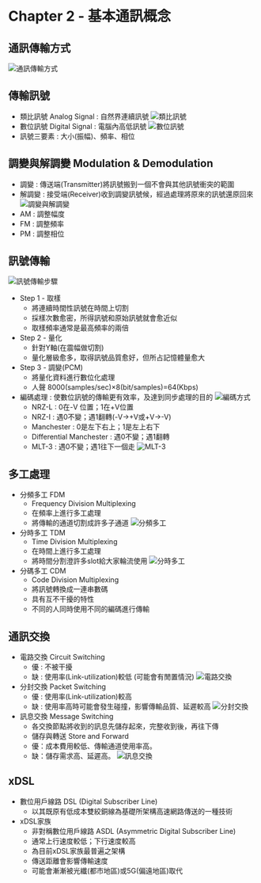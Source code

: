 # Chapter 2 - 基本通訊概念

## 通訊傳輸方式
![通訊傳輸方式](note_photos/chapter02/通訊傳輸方式.svg)

## 傳輸訊號
* 類比訊號 Analog Signal : 自然界連續訊號
![類比訊號](note_photos/chapter02/類比訊號.svg)
* 數位訊號 Digital Signal : 電腦內高低訊號
![數位訊號](note_photos/chapter02/數位訊號.svg)
* 訊號三要素 : 大小(振幅)、頻率、相位

## 調變與解調變 Modulation & Demodulation
* 調變 : 傳送端(Transmitter)將訊號搬到一個不會與其他訊號衝突的範圍
* 解調變 : 接受端(Receiver)收到調變訊號候，經過處理將原來的訊號還原回來
![調變與解調變](note_photos/chapter02/調變與解調變.svg)
* AM : 調整幅度
* FM : 調整頻率
* PM : 調整相位

## 訊號傳輸
![訊號傳輸步驟](note_photos/chapter02/訊號傳輸步驟.svg)
* Step 1 - 取樣
    * 將連續時間性訊號在時間上切割
    * 採樣次數愈密，所得訊號和原始訊號就會愈近似
    * 取樣頻率通常是最高頻率的兩倍
* Step 2 - 量化
    * 針對Y軸(在震幅做切割)
    * 量化層級愈多，取得訊號品質愈好，但所占記憶體量愈大
* Step 3 - 調變(PCM)
    * 將量化資料進行數位化處理
    * 人聲 8000(samples/sec)×8(bit/samples)=64(Kbps)
* 編碼處理 : 使數位訊號的傳輸更有效率，及達到同步處理的目的
    ![編碼方式](note_photos/chapter02/編碼方式.svg)
    * NRZ-L : 0在-V 位置；1在+V位置
    * NRZ-I : 遇0不變；遇1翻轉(-V→+V或+V→-V)
    * Manchester : 0是左下右上；1是左上右下
    * Differential Manchester : 遇0不變；遇1翻轉 
    * MLT-3 : 遇0不變；遇1往下一個走
        ![MLT-3](note_photos/chapter02/MLT-3.svg)

## 多工處理
* 分頻多工 FDM
    * Frequency Division Multiplexing
    * 在頻率上進行多工處理
    * 將傳輸的通道切割成許多子通道
    ![分頻多工](note_photos/chapter02/分頻多工.svg)
* 分時多工 TDM
    * Time Division Multiplexing
    * 在時間上進行多工處理
    * 將時間分割澄許多slot給大家輪流使用
    ![分時多工](note_photos/chapter02/分時多工.svg)
* 分碼多工 CDM
    * Code Division Multiplexing
    * 將訊號轉換成一連串數碼
    * 具有互不干擾的特性
    * 不同的人同時使用不同的編碼進行傳輸

## 通訊交換
* 電路交換 Circuit Switching
    * 優 : 不被干擾
    * 缺 : 使用率(Link-utilization)較低 (可能會有閒置情況)
    ![電路交換](note_photos/chapter02/電路交換.svg)
* 分封交換 Packet Switching
    * 優 : 使用率(Link-utilization)較高
    * 缺 : 使用率高時可能會發生碰撞，影響傳輸品質、延遲較高
    ![分封交換](note_photos/chapter02/分封交換.svg)
* 訊息交換 Message Switching
    * 各交換節點將收到的訊息先儲存起來，完整收到後，再往下傳
    * 儲存與轉送 Store and Forward
    * 優：成本費用較低、傳輸通道使用率高。
    * 缺：儲存需求高、延遲高。
    ![訊息交換](note_photos/chapter02/訊息交換.svg)

## xDSL
* 數位用戶線路 DSL (Digital Subscriber Line)
    * 以其既原有低成本雙絞銅線為基礎所架構高速網路傳送的一種技術
* xDSL家族
    * 非對稱數位用戶線路 ASDL (Asymmetric Digital Subscriber Line)
    * 通常上行速度較低；下行速度較高
    * 為目前xDSL家族最普遍之架構
    * 傳送距離會影響傳輸速度
    * 可能會漸漸被光纖(都市地區)或5G(偏遠地區)取代
